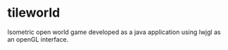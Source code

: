 # tileworld
Isometric open world game developed as a java application using lwjgl as an openGL interface.
